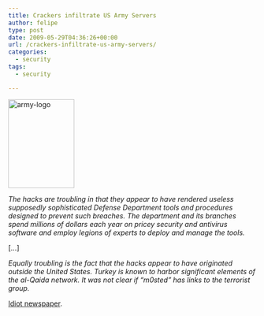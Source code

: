 ```yaml
---
title: Crackers infiltrate US Army Servers
author: felipe
type: post
date: 2009-05-29T04:36:26+00:00
url: /crackers-infiltrate-us-army-servers/
categories:
  - security
tags:
  - security

---
```

<img class="alignright size-medium wp-image-322" title="army-logo" src="http://www.felipe.com.au/blog/wp-content/uploads/2009/05/army-logo-223x300.gif" alt="army-logo" width="134" height="180" srcset="http://felipe.com.au/wp-content/uploads/2009/05/army-logo-223x300.gif 223w, http://felipe.com.au/wp-content/uploads/2009/05/army-logo.gif 350w" sizes="(max-width: 134px) 100vw, 134px" />

_<span id="articleBody">The hacks are troubling in that they appear to have rendered useless supposedly sophisticated Defense Department tools and procedures designed to prevent such breaches. The department and its branches spend millions of dollars each year on pricey security and antivirus software and employ legions of experts to deploy and manage the tools. </span>_

<span>[&#8230;]</span>

_<span id="articleBody">Equally troubling is the fact that the hacks appear to have originated outside the United States. Turkey is known to harbor significant elements of the al-Qaida network. It was not clear if &#8220;m0sted&#8221; has links to the terrorist group. </span>_

<span><a href="http://www.informationweek.com/news/government/federal/showArticle.jhtml?articleID=217700619">Idiot newspaper</a>.</span>_<span><br /> </span>_